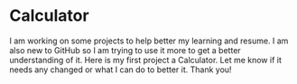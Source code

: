 # Calculator

I am working on some projects to help better my learning and resume. I am also new to GitHub so I am trying to use it more to get a better understanding of it. Here is my first project a Calculator. Let me know if it needs any changed or what I can do to better it. Thank you!
